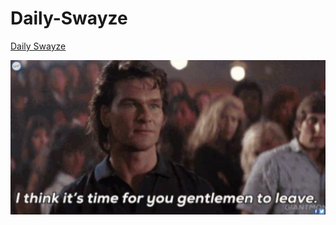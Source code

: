 # Daily-Swayze

[Daily Swayze](https://dailyswayze.com)

![Daily Swayze](https://raw.githubusercontent.com/jeremehancock/Dumb-Projects/master/src/images/projects/daily-swayze.png "Daily Swayze")
